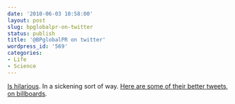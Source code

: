 ```yaml
---
date: '2010-06-03 10:58:00'
layout: post
slug: bpglobalpr-on-twitter
status: publish
title: '@BPglobalPR on twitter'
wordpress_id: '569'
categories:
- Life
- Science
---
```


[Is hilarious](http://twitter.com/BPglobalPR/).  In a sickening sort of way.  [Here are some of their better tweets, on billboards](http://www.iridetheharlemline.com/twitter-photos/bpglobalpr-billboards/).
